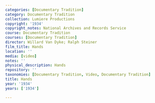 ```yaml
---
categories: [Documentary Tradition]
category: Documentary Tradition
collection: Lumiere Productions
copyright: '1934'
copyright_notes: National Archives and Records Service
course: Documentary Tradition
courses: [Documentary Tradition]
director: Willard Van Dyke; Ralph Steiner
film_title: Hands
location: ''
media: [video]
notes: ''
physical_description: Hands
repository: ''
taxonomies: [Documentary Tradition, Video, Documentary Tradition]
title: Hands
year: '1934'
years: ['1934']

---
```


